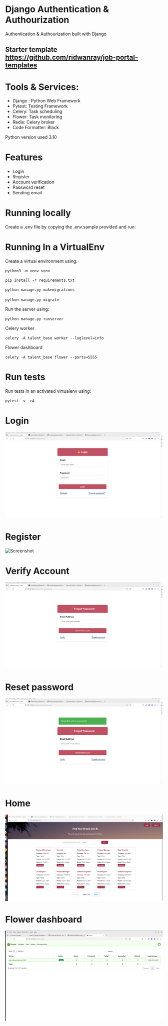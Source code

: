 # Django Authentication & Authourization
Authentication & Authourization built with Django

## Starter template https://github.com/ridwanray/job-portal-templates

# Tools & Services:
- Django : Python Web Framework
- Pytest: Testing Framework
- Celery: Task scheduling
- Flower: Task monitoring
- Redis: Celery broker
- Code Formatter: Black

Python version used 3.10

# Features

- Login
- Register
- Account verification
- Password reset
- Sending email

# Running locally

Create a .env file by copying the .env.sample provided and run:


# Running In a VirtualEnv

Create a virtual environment using:
```
python3 -m venv venv
```

```
pip install -r requirements.txt
```

```
python manage.py makemigrations

python manage.py migrate
```

Run the server using:
```
python manage.py runserver
```

Celery worker
```
celery -A talent_base worker --loglevel=info
```
Flower dashboard
```
celery -A talent_base flower --ports=5555
```

# Run tests

Run tests in an activated virtualenv using:

```
pytest -v -rA
```

# Login
![Screenshot](screenshots/login.png)


# Register
![Screenshot](screenshots/register-page.png.png)


# Verify Account
![Screenshot](screenshots/account-verification.png)


# Reset password
![Screenshot](screenshots/password-reset.png)


# Home
![Screenshot](screenshots/home.png)


# Flower dashboard
![Screenshot](screenshots/flower.png)

